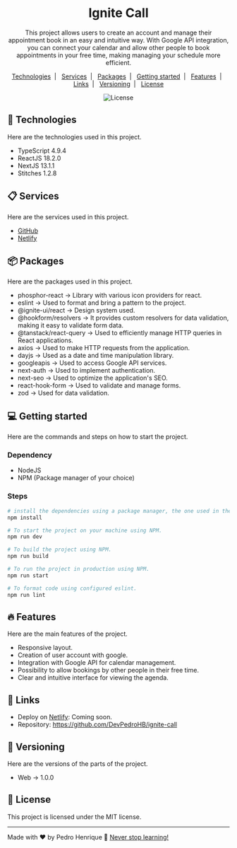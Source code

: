 <h1 align="center">Ignite Call</h1>

<p align="center">
  This project allows users to create an account and manage their appointment book in an easy and intuitive way. With Google API integration, you can connect your calendar and allow other people to book appointments in your free time, making managing your schedule more efficient.
</p>

<p align="center">
  <a href="#-technologies">Technologies</a>&nbsp;&nbsp;|&nbsp;&nbsp;
  <a href="#-services">Services</a>&nbsp;&nbsp;|&nbsp;&nbsp;
  <a href="#-packages">Packages</a>&nbsp;&nbsp;|&nbsp;&nbsp;
  <a href="#-getting-started">Getting started</a>&nbsp;&nbsp;|&nbsp;&nbsp;
  <a href="#-features">Features</a>&nbsp;&nbsp;|&nbsp;&nbsp;
  <a href="#-links">Links</a>&nbsp;&nbsp;|&nbsp;&nbsp;
  <a href="#-versioning">Versioning</a>&nbsp;&nbsp;|&nbsp;&nbsp;
  <a href="#memo-license">License</a>
</p>

<p align="center">
  <img alt="License" src="https://img.shields.io/static/v1?label=license&message=MIT&color=49AA26&labelColor=000000">
</p>

## 🚀 Technologies

Here are the technologies used in this project.

- TypeScript 4.9.4
- ReactJS 18.2.0
- NextJS 13.1.1
- Stitches 1.2.8

## 📋 Services

Here are the services used in this project.

- [GitHub](https://github.com/)
- [Netlify](https://www.netlify.com/)

## 📦 Packages

Here are the packages used in this project.

- phosphor-react -> Library with various icon providers for react.
- eslint -> Used to format and bring a pattern to the project.
- @ignite-ui/react -> Design system used.
- @hookform/resolvers -> It provides custom resolvers for data validation, making it easy to validate form data.
- @tanstack/react-query -> Used to efficiently manage HTTP queries in React applications.
- axios -> Used to make HTTP requests from the application.
- dayjs -> Used as a date and time manipulation library.
- googleapis -> Used to access Google API services.
- next-auth -> Used to implement authentication.
- next-seo -> Used to optimize the application's SEO.
- react-hook-form -> Used to validate and manage forms.
- zod -> Used for data validation.

## 💻 Getting started

Here are the commands and steps on how to start the project.

### Dependency

- NodeJS
- NPM (Package manager of your choice)

### Steps

```bash
# install the dependencies using a package manager, the one used in the project was NPM.
npm install

# To start the project on your machine using NPM.
npm run dev

# To build the project using NPM.
npm run build

# To run the project in production using NPM.
npm run start

# To format code using configured eslint.
npm run lint
```

## 🔥 Features

Here are the main features of the project.

- Responsive layout.
- Creation of user account with google.
- Integration with Google API for calendar management.
- Possibility to allow bookings by other people in their free time.
- Clear and intuitive interface for viewing the agenda.

## 📎 Links

- Deploy on [Netlify](https://www.netlify.com/): Coming soon.
- Repository: https://github.com/DevPedroHB/ignite-call

## 🔰 Versioning

Here are the versions of the parts of the project.

- Web -> 1.0.0

## :memo: License

This project is licensed under the MIT license.

---

Made with ♥ by Pedro Henrique 🚀 [Never stop learning!](https://github.com/DevPedroHB)
